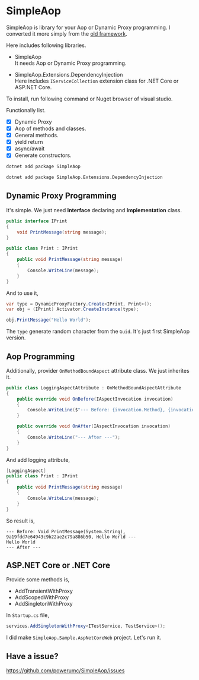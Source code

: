 # SimpleAop

SimpleAop is library for your Aop or Dynamic Proxy programming. I converted it more simply from the [old framework](https://github.com/powerumc/UmcCore/tree/master/Src/Base%20Frameworks/Src/Core/Dynamic/Proxy).

Here includes following libraries.
- SimpleAop  
  It needs Aop or Dynamic Proxy programming.
  
- SimpleAop.Extensions.DependencyInjection  
  Here includes `IServiceCollection` extension class for .NET Core or ASP.NET Core.


To install, run following command or Nuget browser of visual studio.

Functionally list.
- [x] Dynamic Proxy
- [x] Aop of methods and classes.
- [x] General methods.
- [x] yield return
- [x] async/await
- [x] Generate constructors.

```bash
dotnet add package SimpleAop
```

```bash
dotnet add package SimpleAop.Extensions.DependencyInjection
```

## Dynamic Proxy Programming

It's simple. We just need **Interface** declaring and **Implementation** class.

```csharp
public interface IPrint
{
    void PrintMessage(string message);
}

public class Print : IPrint
{
    public void PrintMessage(string message)
    {
        Console.WriteLine(message);
    }
}
```

And to use it,

```csharp
var type = DynamicProxyFactory.Create<IPrint, Print>();
var obj = (IPrint) Activator.CreateInstance(type);

obj.PrintMessage("Hello World");
```

The `type` generate random character from the `Guid`. It's just first SimpleAop version.

## Aop Programming

Additionally, provider `OnMethodBoundAspect` attribute class. We just inherites it.

```csharp
public class LoggingAspectAttribute : OnMethodBoundAspectAttribute
{
    public override void OnBefore(IAspectInvocation invocation)
    {
        Console.WriteLine($"--- Before: {invocation.Method}, {invocation.Object}, {string.Join(",", invocation.Parameters)} ---");
    }

    public override void OnAfter(IAspectInvocation invocation)
    {
        Console.WriteLine("--- After ---");
    }
}
``` 

And add logging attribute,

```csharp
[LoggingAspect]
public class Print : IPrint
{
    public void PrintMessage(string message)
    {
        Console.WriteLine(message);
    }
}
```

So result is,

```
--- Before: Void PrintMessage(System.String), 9a19fdd7e64943c9b22ae2c79a886b50, Hello World ---
Hello World
--- After ---
```

## ASP.NET Core or .NET Core

Provide some methods is,

- AddTransientWithProxy
- AddScopedWithProxy
- AddSingletonWithProxy

In `Startup.cs` file,

```csharp
services.AddSingletonWithProxy<ITestService, TestService>();
```

I did make `SimpleAop.Sample.AspNetCoreWeb` project. Let's run it.


## Have a issue?

https://github.com/powerumc/SimpleAop/issues